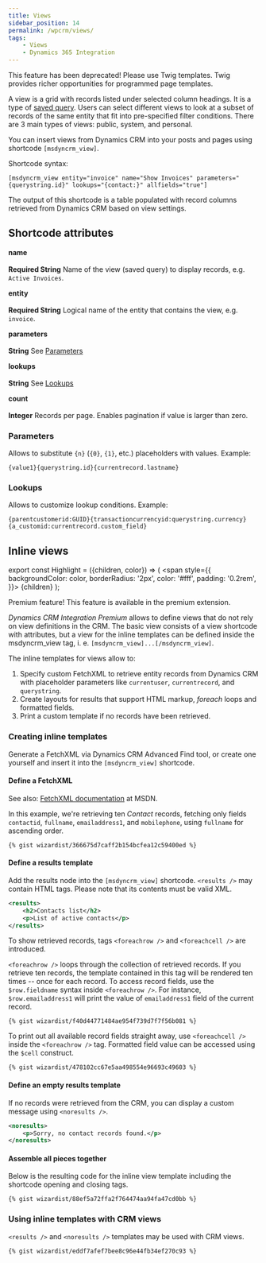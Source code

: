 ```yaml
---
title: Views
sidebar_position: 14
permalink: /wpcrm/views/
tags:
    - Views
    - Dynamics 365 Integration
---
```



<Highlight color="#6e001d">This feature has been deprecated! Please use Twig templates. Twig provides richer opportunities for programmed page templates.</Highlight>

A view is a grid with records listed under selected column headings. It is a type of [saved query](https://msdn.microsoft.com/en-us/library/gg328457.aspx). Users can select different views to look at a subset of records of the same entity that fit into pre-specified filter conditions. There are 3 main types of views: public, system, and personal.

You can insert views from Dynamics CRM into your posts and pages using shortcode `[msdyncrm_view]`.

Shortcode syntax:

```
[msdyncrm_view entity="invoice" name="Show Invoices" parameters="{querystring.id}" lookups="{contact:}" allfields="true"]
```

The output of this shortcode is a table populated with record columns retrieved from Dynamics CRM based on view settings.

## Shortcode attributes

**name**<br></br>
**Required String** Name of the view (saved query) to display records, e.g. `Active Invoices`.

**entity**<br></br>
**Required String** Logical name of the entity that contains the view, e.g. `invoice`.

**parameters**<br></br>
**String** See [Parameters](#parameters)

**lookups**<br></br>
**String** See [Lookups](#lookups)

**count**<br></br>
**Integer** Records per page. Enables pagination if value is larger than zero.

### Parameters

Allows to substitute `{n}` (`{0}`, `{1}`, etc.) placeholders with values. Example:

`{value1}{querystring.id}{currentrecord.lastname}`

### Lookups

Allows to customize lookup conditions. Example:

`{parentcustomerid:GUID}{transactioncurrencyid:querystring.currency}{a_customid:currentrecord.custom_field}`

## Inline views
export const Highlight = ({children, color}) => (
  <span
    style={{
      backgroundColor: color,
      borderRadius: '2px',
      color: '#fff',
      padding: '0.2rem',
    }}>
    {children}
  </span>
);

<Highlight color="#25c2a0">Premium feature! This feature is available in the premium extension.</Highlight>

*Dynamics CRM Integration Premium* allows to define views that do not rely on view definitions in the CRM. The basic view consists of a view shortcode with attributes, but a view for the inline templates can be defined inside the msdyncrm_view tag, i. e. `[msdyncrm_view]...[/msdyncrm_view]`.

The inline templates for views allow to:

1. Specify custom FetchXML to retrieve entity records from Dynamics CRM with placeholder parameters like `currentuser`, `currentrecord`, and `querystring`.
1. Create layouts for results that support HTML markup, *foreach* loops and formatted fields.
1. Print a custom template if no records have been retrieved.

### Creating inline templates

Generate a FetchXML via Dynamics CRM Advanced Find tool, or create one yourself and insert it into the `[msdyncrm_view]` shortcode.

#### Define a FetchXML

See also: [FetchXML documentation](https://msdn.microsoft.com/en-us/library/gg328332.aspx) at MSDN.

In this example, we're retrieving ten *Contact* records, fetching only fields `contactid`, `fullname`, `emailaddress1`, and `mobilephone`, using `fullname` for ascending order.

```
{% gist wizardist/366675d7caff2b154bcfea12c59400ed %}
```

#### Define a results template

Add the results node into the `[msdyncrm_view]` shortcode. `<results />` may contain HTML tags. Please note that its contents must be valid XML.

```xml
<results>
    <h2>Contacts list</h2>
    <p>List of active contacts</p>
</results>
```

To show retrieved records, tags `<foreachrow />` and `<foreachcell />` are introduced.

`<foreachrow />` loops through the collection of retrieved records. If you retrieve ten records, the template contained in this tag will be rendered ten times -- once for each record. To access record fields, use the `$row.fieldname` syntax inside `<foreachrow />`. For instance, `$row.emailaddress1` will print the value of `emailaddress1` field of the current record.

```
{% gist wizardist/f40d44771484ae954f739d7f7f56b081 %}
```

To print out all available record fields straight away, use `<foreachcell />` inside the `<foreachrow />` tag. Formatted field value can be accessed using the `$cell` construct.

```
{% gist wizardist/478102cc67e5aa498554e96693c49603 %}
```

#### Define an empty results template

If no records were retrieved from the CRM, you can display a custom message using `<noresults />`.

```xml
<noresults>
    <p>Sorry, no contact records found.</p>
</noresults>
```

#### Assemble all pieces together

Below is the resulting code for the inline view template including the shortcode opening and closing tags.

```
{% gist wizardist/88ef5a72ffa2f764474aa94fa47cd0bb %}
```

### Using inline templates with CRM views

`<results />` and `<noresults />` templates may be used with CRM views.

```
{% gist wizardist/eddf7afef7bee8c96e44fb34ef270c93 %}
```
